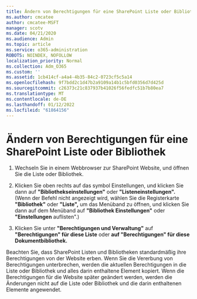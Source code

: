 ```yaml
---
title: Ändern von Berechtigungen für eine SharePoint Liste oder Bibliothek
ms.author: cmcatee
author: cmcatee-MSFT
manager: scotv
ms.date: 04/21/2020
ms.audience: Admin
ms.topic: article
ms.service: o365-administration
ROBOTS: NOINDEX, NOFOLLOW
localization_priority: Normal
ms.collection: Adm_O365
ms.custom: ''
ms.assetid: 1cb414cf-a4a4-4b35-84c2-0723cf5c5a14
ms.openlocfilehash: 9f7bdd2c1d47b2a9109a14b1c5bfd0356d7d425d
ms.sourcegitcommit: c26373c21c837937b41026f56fedfc51b7b80ea7
ms.translationtype: MT
ms.contentlocale: de-DE
ms.lasthandoff: 01/12/2022
ms.locfileid: "61864156"
---
```

# <a name="change-permissions-for-a-sharepoint-list-or-library"></a>Ändern von Berechtigungen für eine SharePoint Liste oder Bibliothek

1. Wechseln Sie in einem Webbrowser zur SharePoint Website, und öffnen Sie die Liste oder Bibliothek.
    
2. Klicken Sie oben rechts auf das symbol Einstellungen, und klicken Sie dann auf **"Bibliothekseinstellungen"** oder **"Listeneinstellungen".** (Wenn der Befehl nicht angezeigt wird, wählen Sie die Registerkarte **"Bibliothek"** oder **"Liste",** um das Menüband zu öffnen, und klicken Sie dann auf dem Menüband auf **"Bibliothek Einstellungen"** oder **"Einstellungen** auflisten".) 
    
3. Klicken Sie unter **"Berechtigungen und Verwaltung"** auf **"Berechtigungen" für diese Liste** oder **auf "Berechtigungen" für diese Dokumentbibliothek.**
    
Beachten Sie, dass SharePoint Listen und Bibliotheken standardmäßig ihre Berechtigungen von der Website erben. Wenn Sie die Vererbung von Berechtigungen unterbrechen, werden die aktuellen Berechtigungen in die Liste oder Bibliothek und alles darin enthaltene Element kopiert. Wenn die Berechtigungen für die Website später geändert werden, werden die Änderungen nicht auf die Liste oder Bibliothek und die darin enthaltenen Elemente angewendet.
  

